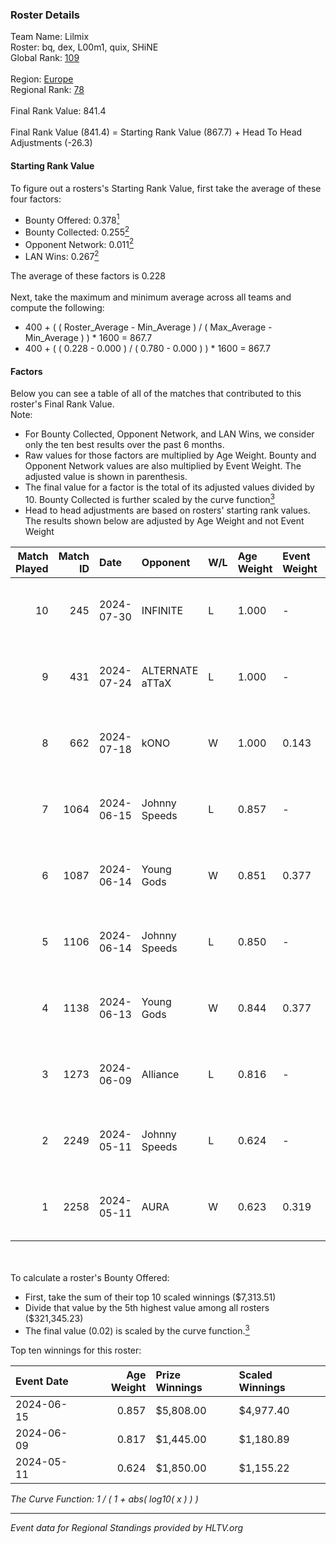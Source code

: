 ### Roster Details<br />
Team Name: Lilmix<br />
Roster: bq, dex, L00m1, quix, SHiNE<br />
Global Rank: [109](../standings_global.md)<br />
<br />
Region: [Europe]( ../standings_europe.md)<br />
Regional Rank: [78]( ../standings_europe.md)<br />
<br />
Final Rank Value:  841.4<br />
<br />
Final Rank Value (841.4) = Starting Rank Value (867.7) + Head To Head Adjustments (-26.3)<br />

#### Starting Rank Value<br />
To figure out a rosters's Starting Rank Value, first take the average of these four factors:<br />
- Bounty Offered: 0.378[<sup>1</sup>](#table2)
- Bounty Collected: 0.255[<sup>2</sup>](#table1)
- Opponent Network: 0.011[<sup>2</sup>](#table1)
- LAN Wins: 0.267[<sup>2</sup>](#table1)

The average of these factors is 0.228<br />
<br />
Next, take the maximum and minimum average across all teams and compute the following:<br />
- 400 + ( ( Roster_Average - Min_Average ) / ( Max_Average - Min_Average ) ) * 1600 = 867.7
- 400 + ( ( 0.228 - 0.000 ) / ( 0.780 - 0.000 ) ) * 1600 = 867.7


#### Factors<br />
Below you can see a table of all of the matches that contributed to this roster's Final Rank Value.<br />
Note:<br />

- For Bounty Collected, Opponent Network, and LAN Wins, we consider only the ten best results over the past 6 months.
- Raw values for those factors are multiplied by Age Weight. Bounty and Opponent Network values are also multiplied by Event Weight. The adjusted value is shown in parenthesis.
- The final value for a factor is the total of its adjusted values divided by 10. Bounty Collected is further scaled by the curve function[<sup>3</sup>](#curveFunction)
- Head to head adjustments are based on rosters' starting rank values. The results shown below are adjusted by Age Weight and not Event Weight
<span id="table1"></span><br />


| Match Played | Match ID | Date       | Opponent        | W/L | Age Weight | Event Weight | Bounty Collected | Opponent Network | LAN Wins  | H2H Adj. | Roster                      |
| -: | -: | :- | :- | :- | :- | :- | :- | :- | :- | -: | :- |
|           10 |      245 | 2024-07-30 | INFINITE        | L   | 1.000      | -            | -                | -                | -         |   -25.22 | bq, dex, L00m1, quix, SHiNE |
|            9 |      431 | 2024-07-24 | ALTERNATE aTTaX | L   | 1.000      | -            | -                | -                | -         |   -16.82 | bq, dex, L00m1, quix, SHiNE |
|            8 |      662 | 2024-07-18 | kONO            | W   | 1.000      | 0.143        | 0.028 (0.004)    | 0.566 (0.081)    | 0 (0.000) |    13.36 | bq, dex, L00m1, quix, SHiNE |
|            7 |     1064 | 2024-06-15 | Johnny Speeds   | L   | 0.857      | -            | -                | -                | -         |    -2.95 | bq, dex, poiii, quix, zyyx  |
|            6 |     1087 | 2024-06-14 | Young Gods      | W   | 0.851      | 0.377        | 0.007 (0.002)    | 0.033 (0.011)    | 1 (0.851) |     7.99 | bq, dex, poiii, quix, zyyx  |
|            5 |     1106 | 2024-06-14 | Johnny Speeds   | L   | 0.850      | -            | -                | -                | -         |    -2.90 | bq, dex, poiii, quix, zyyx  |
|            4 |     1138 | 2024-06-13 | Young Gods      | W   | 0.844      | 0.377        | 0.007 (0.002)    | 0.033 (0.011)    | 1 (0.844) |     8.09 | bq, dex, poiii, quix, zyyx  |
|            3 |     1273 | 2024-06-09 | Alliance        | L   | 0.816      | -            | -                | -                | -         |   -13.38 | bq, dex, poiii, quix, zyyx  |
|            2 |     2249 | 2024-05-11 | Johnny Speeds   | L   | 0.624      | -            | -                | -                | -         |    -1.76 | bq, dex, poiii, quix, zyyx  |
|            1 |     2258 | 2024-05-11 | AURA            | W   | 0.623      | 0.319        | 0.017 (0.003)    | 0.058 (0.012)    | 1 (0.623) |     7.28 | bq, dex, poiii, quix, zyyx  |

<br />
<span id="table2"></span><br />
To calculate a roster's Bounty Offered:<br />

- First, take the sum of their top 10 scaled winnings ($7,313.51)
- Divide that value by the 5th highest value among all rosters ($321,345.23)
- The final value (0.02) is scaled by the curve function.[<sup>3</sup>](#curveFunction)

Top ten winnings for this roster:<br />

| Event Date | Age Weight | Prize Winnings | Scaled Winnings |
| :- | -: | :- | :- |
| 2024-06-15 |      0.857 | $5,808.00      | $4,977.40       |
| 2024-06-09 |      0.817 | $1,445.00      | $1,180.89       |
| 2024-05-11 |      0.624 | $1,850.00      | $1,155.22       |


<span id="curveFunction"></span>_The Curve Function: 1 / ( 1 + abs( log10( x ) ) )_<br />

---
_Event data for Regional Standings provided by HLTV.org_<br />
